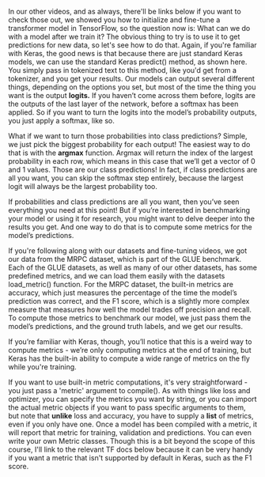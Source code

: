 In our other videos, and as always, there'll be links below if you want to check those out, we showed you how to initialize and fine-tune a transformer model in TensorFlow, so the question now is: What can we do with a model after we train it? The obvious thing to try is to use it to get predictions for new data, so let's see how to do that. Again, if you're familiar with Keras, the good news is that because there are just standard Keras models, we can use the standard Keras predict() method, as shown here. You simply pass in tokenized text to this method, like you'd get from a tokenizer, and you get your results. Our models can output several different things, depending on the options you set, but most of the time the thing you want is the output **logits.** If you haven’t come across them before, logits are the outputs of the last layer of the network, before a softmax has been applied. So if you want to turn the logits into the model’s probability outputs, you just apply a softmax, like so.

What if we want to turn those probabilities into class predictions? Simple, we just pick the biggest probability for each output! The easiest way to do that is with the **argmax** function. Argmax will return the index of the largest probability in each row, which means in this case that we’ll get a vector of 0 and 1 values. Those are our class predictions! In fact, if class predictions are all you want, you can skip the softmax step entirely, because the largest logit will always be the largest probability too.

If probabilities and class predictions are all you want, then you’ve seen everything you need at this point! But if you’re interested in benchmarking your model or using it for research, you might want to delve deeper into the results you get. And one way to do that is to compute some metrics for the model’s predictions.

If you're following along with our datasets and fine-tuning videos, we got our data from the MRPC dataset, which is part of the GLUE benchmark. Each of the GLUE datasets, as well as many of our other datasets, has some predefined metrics, and we can load them easily with the datasets load_metric() function. For the MRPC dataset, the built-in metrics are accuracy, which just measures the percentage of the time the model’s prediction was correct, and the F1 score, which is a slightly more complex measure that measures how well the model trades off precision and recall. To compute those metrics to benchmark our model, we just pass them the model’s predictions, and the ground truth labels, and we get our results.

If you’re familiar with Keras, though, you’ll notice that this is a weird way to compute metrics - we’re only computing metrics at the end of training, but Keras has the built-in ability to compute a wide range of metrics on the fly while you're training. 

If you want to use built-in metric computations, it's very straightforward - you just pass a 'metric' argument to compile(). As with things like loss and optimizer, you can specify the metrics you want by string, or you can import the actual metric objects if you want to pass specific arguments to them, but note that **unlike** loss and accuracy, you have to supply a **list** of metrics, even if you only have one. Once a model has been compiled with a metric, it will report that metric for training, validation and predictions. You can even write your own Metric classes. Though this is a bit beyond the scope of this course, I'll link to the relevant TF docs below because it can be very handy if you want a metric that isn't supported by default in Keras, such as the F1 score.